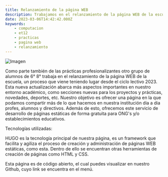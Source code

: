 ```yaml
---
title: Relanzamiento de la página WEB
description: Trabajamos en el relanzamiento de la página WEB de la escuela, con un nuevo diseño, secciones y funcionalidades.
date: 2023-03-06T14:42:42.000Z
keywords:
    - computacion
    - et12
    - practicas
    - pagina web
    - relanzamiento
---
```

![Imagen](https://i.imghippo.com/files/KAzqF1716923450.jpg)

Como parte también de las prácticas profesionalizantes otro grupo de alumnos de 6° 8° trabaja en el relanzamiento de la página WEB de la escuela, un proceso que viene teniendo lugar desde el ciclo lectivo 2023. Esta nueva actualización abarca más aspectos importantes en nuestro entorno académico, como secciones nuevas para los proyectos y prácticas, novedades, deportes, etc. Nuestro objetivo es ofrecer una página en la que podamos compartir más de lo que hacemos en nuestra institución dia a dia profes, alumnos y directivos. 
Además de esto, ofrecemos este servicio de desarrollo de páginas estáticas de forma gratuita para ONG's y/o establecimientos educativos. 

Tecnologías utilizadas:

HUGO es la tecnología principal de nuestra página, es un framework que facilita y agiliza el proceso de creación y administración de páginas WEB estáticas, como esta. Dentro de ello se encuentran otras herramientas de creación de páginas como HTML y CSS. 

Esta página es de código abierto, el cual puedes visualizar en nuestro Github, cuyo link se encuentra en el menú.